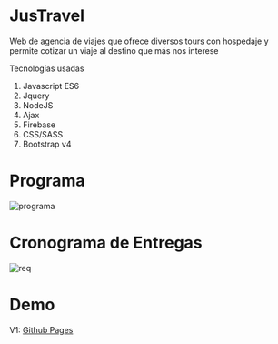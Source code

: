 JusTravel
===

Web de agencia de viajes que ofrece diversos tours con hospedaje y permite cotizar un viaje al destino que más nos interese

Tecnologías usadas

1. Javascript ES6
2. Jquery
3. NodeJS
4. Ajax
5. Firebase
6. CSS/SASS
7. Bootstrap v4

Programa
===
![programa](https://user-images.githubusercontent.com/33109218/106369566-5c6b1100-6331-11eb-8e56-96493a8444ce.png)

Cronograma de Entregas
===
![req](https://user-images.githubusercontent.com/33109218/106369565-5bd27a80-6331-11eb-8a65-a87917a389c6.png)

Demo
===
V1:
[Github Pages](https://torrescereno.github.io/js-coder-tour-app/)